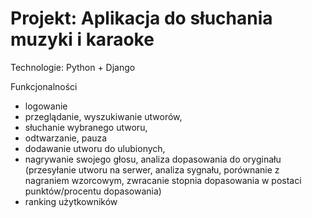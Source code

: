 # Projekt: Aplikacja do słuchania muzyki i karaoke

Technologie: Python + Django

Funkcjonalności
- logowanie
- przeglądanie, wyszukiwanie utworów,
- słuchanie wybranego utworu,
- odtwarzanie, pauza
- dodawanie utworu do ulubionych,
- nagrywanie swojego głosu, analiza dopasowania do oryginału (przesyłanie utworu na serwer, analiza sygnału, porównanie z nagraniem wzorcowym, zwracanie stopnia dopasowania w postaci punktów/procentu dopasowania)
- ranking użytkowników
